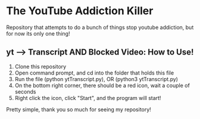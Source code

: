 # The YouTube Addiction Killer
Repository that attempts to do a bunch of things stop youtube addiction, but for now its only one thing!

## yt --> Transcript AND Blocked Video: How to Use!
1. Clone this repository
2. Open command prompt, and cd into the folder that holds this file
3. Run the file (python ytTranscript.py), OR (python3 ytTranscript.py)
4. On the bottom right corner, there should be a red icon, wait a couple of seconds
5. Right click the icon, click "Start", and the program will start!

Pretty simple, thank you so much for seeing my repository!
